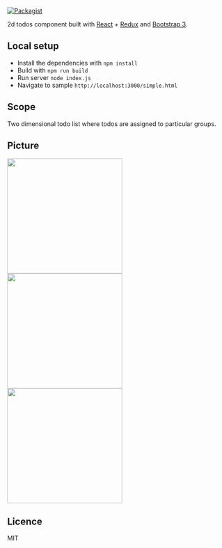 [![Packagist](https://img.shields.io/packagist/l/doctrine/orm.svg?maxAge=2592000)]()

2d todos component built with [React][react] + [Redux][redux] and [Bootstrap 3][bootstrap].

## Local setup

- Install the dependencies with `npm install` 
- Build with `npm run build`
- Run server `node index.js`
- Navigate to sample `http://localhost:3000/simple.html`

## Scope
Two dimensional todo list where todos are assigned to particular groups.

## Picture

<img src="http://nullgravity.eu/projects/react-bootstrap-todo-groups.png" width="264">
<img src="http://nullgravity.eu/projects/react-bootstrap-todo-remove-groups.png" width="264">
<img src="http://nullgravity.eu/projects/react-bootstrap-todo-todos-list.png" width="264">

## Licence

MIT

[bootstrap]: http://getbootstrap.com
[react]: http://facebook.github.io/react/
[redux]: http://redux.js.org/
